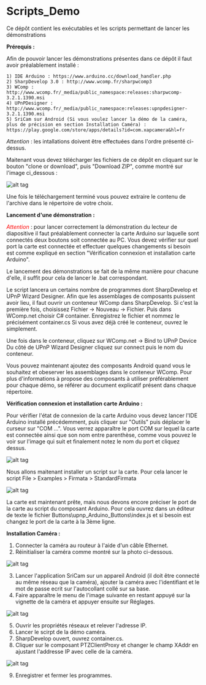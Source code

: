 # Scripts_Demo
Ce dépôt contient les exécutables et les scripts permettant de lancer les démonstrations

<strong>Prérequis : </strong>

Afin de pouvoir lancer les démonstrations présentes dans ce dépôt il faut avoir préalablement installé :

    1) IDE Arduino : https://www.arduino.cc/download_handler.php
    2) SharpDevelop 3.0 : http://www.wcomp.fr/sharpwcomp3
    3) WComp : http://www.wcomp.fr/_media/public_namespace:releases:sharpwcomp-3.2.1.1390.msi
    4) UPnPDesigner : http://www.wcomp.fr/_media/public_namespace:releases:upnpdesigner-3.2.1.1390.msi
    5) SriCam sur Android (Si vous voulez lancer la démo de la caméra, plus de précision en section Installation Caméra) :
    https://play.google.com/store/apps/details?id=com.xapcamera&hl=fr
    
<i>Attention</i> : les intallations doivent être effectuées dans l'ordre présenté ci-dessus.

Maitenant vous devez télécharger les fichiers de ce dépôt en cliquant sur le bouton "clone or download", puis "Download ZIP",
comme montré sur l'image ci_dessous :

![alt tag](https://github.com/components-upnp/Scripts_Demo/blob/master/captureDepotDemos.PNG)

Une fois le téléchargement terminé vous pouvez extraire le contenu de l'archive dans le répertoire de votre choix.

<strong>Lancement d'une démonstration :</strong>

<i><span style="color:#FD0202">Attention</span></i> : pour lancer correctement la démonstration du lecteur de diapositive il faut préalablement connecter la carte Arduino
sur laquelle sont connectés deux boutons soit connectée au PC. Vous devez vérifier sur quel port la carte est connectée
et effectuer quelques changements si besoin est comme expliqué en section "Vérification connexion et installation carte Arduino".

Le lancement des démonstrations se fait de la même manière pour chacune d'elle, il suffit pour cela de lancer le .bat correspondant.

Le script lancera un certains nombre de programmes dont SharpDevelop et UPnP Wizard Designer.
Afin que les assemblages de composants puissent avoir lieu, il faut ouvrir un conteneur WComp dans SharpDevelop. Si c'est la
première fois, choisissez Fichier -> Nouveau -> Fichier. Puis dans WComp.net choisir C# container. Enregistrez le fichier
et nommez le précisément container.cs
Si vous avez déjà créé le conteneur, ouvrez le simplement.

Une fois dans le conteneur, cliquez sur WComp.net -> Bind to UPnP Device
Du côté de UPnP Wizard Designer cliquez sur connect puis le nom du conteneur. 

Vous pouvez maintenant ajoutez des composants Android quand vous le souhaitez et obeserver les assemblages dans le 
conteneur WComp. Pour plus d'informations à propose des composants à utiliser préférablement pour chaque démo, se référer
au document explicatif présent dans chaque répertoire.

<strong>Vérification connexion et installation carte Arduino :</strong>

Pour vérifier l'état de connexion de la carte Arduino vous devez lancer l'IDE Arduino installé précédemment, puis cliquer sur 
"Outils" puis déplacer le curseur sur "COM ...". Vous verrez apparaître le port COM sur lequel la carte est connectée ainsi 
que son nom entre parenthèse, comme vous pouvez le voir sur l'image qui suit et finalement notez le nom du port et cliquez dessus.

![alt tag](https://github.com/components-upnp/Scripts_Demo/blob/master/captureArduinoPort.png)

Nous allons maitenant installer un script sur la carte. Pour cela lancer le script File > Examples > Firmata > StandardFirmata

![alt tag](https://github.com/components-upnp/Scripts_Demo/blob/master/captureArduinoFirmata.png)

La carte est maintenant prête, mais nous devons encore préciser le port de la carte au script du composant Arduino.
Pour cela ouvrez dans un éditeur de texte le fichier Buttons\upnp_Arduino_Buttons\index.js et si besoin est changez le 
port de la carte à la 3ème ligne.

<strong>Installation Caméra : </strong>

   1) Connecter la caméra au routeur à l'aide d'un câble Ethernet.
   2) Réinitialiser la caméra comme montré sur la photo ci-dessous.
    
   ![alt tag](https://github.com/components-upnp/Scripts_Demo/blob/master/R%C3%A9initialisationCam%C3%A9ra.jpg)
    
   3) Lancer l'application SriCam sur un appareil Android (il doit être connecté au même réseau que la caméra), ajouter la
   caméra avec l'identifiant et le mot de passe ecrit sur l'autocollant collé sur sa base.
   4) Faire apparaître le menu de l'image suivante en restant appuyé sur la vignette de la caméra et appuyer ensuite sur
   Réglages.
    
   ![alt tag]()
    
   5) Ouvrir les propriétés réseaux et relever l'adresse IP.
   6) Lancer le scirpt de la démo caméra.
   7) SharpDevelop ouvert, ouvrez container.cs.
   8) Cliquer sur le composant PTZClientProxy et changer le champ XAddr en ajustant l'addresse IP avec celle de la caméra. 
    
   ![alt tag](https://github.com/components-upnp/Scripts_Demo/blob/master/CaptureIpWcomp.PNG)
    
   9) Enregistrer et fermer les programmes.
    
    
